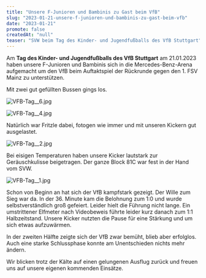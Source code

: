 ```yaml
---
title: "Unsere F-Junioren und Bambinis zu Gast beim VfB"
slug: "2023-01-21-unsere-f-junioren-und-bambinis-zu-gast-beim-vfb"
date: "2023-01-21"
promote: false
createdAt: "null"
teaser: "SVW beim Tag des Kinder- und Jugendfußballs des VfB Stuttgart"
---
```

Am **Tag des Kinder- und Jugendfußballs des VfB Stuttgart** am 21.01.2023 haben unsere F-Junioren und Bambinis sich in die Mercedes-Benz-Arena aufgemacht um den VfB beim Auftaktspiel der Rückrunde gegen den 1. FSV Mainz zu unterstützen.

Mit zwei gut gefüllten Bussen gings los.

![VFB-Tag__6.jpg](/uploads/VFB_Tag_6_cd5335d0b5.jpg)

![VFB-Tag__4.jpg](/uploads/VFB_Tag_4_a9bc6c54fa.jpg)

Natürlich war Fritzle dabei, fotogen wie immer und mit unseren Kickern gut ausgelastet.

![VFB-Tag__2.jpg](/uploads/VFB_Tag_2_6b8754b687.jpg)

Bei eisigen Temperaturen haben unsere Kicker lautstark zur Geräuschkulisse beigetragen. Der ganze Block 81C war fest in der Hand vom SVW.

![VFB-Tag__1.jpg](/uploads/VFB_Tag_1_c08ec55a38.jpg)

Schon von Beginn an hat sich der VfB kampfstark gezeigt. Der Wille zum Sieg war da. In der 36. Minute kam die Belohnung zum 1:0 und wurde selbstverständlich groß gefeiert. Leider hielt die Führung nicht lange. Ein umstrittener Elfmeter nach Videobeweis führte leider kurz danach zum 1:1 Halbzeitstand. Unsere Kicker nutzten die Pause für eine Stärkung und um sich etwas aufzuwärmen.

In der zweiten Hälfte zeigte sich der VfB zwar bemüht, blieb aber erfolglos. Auch eine starke Schlussphase konnte am Unentschieden nichts mehr ändern.

Wir blicken trotz der Kälte auf einen gelungenen Ausflug zurück und freuen uns auf unsere eigenen kommenden Einsätze.
